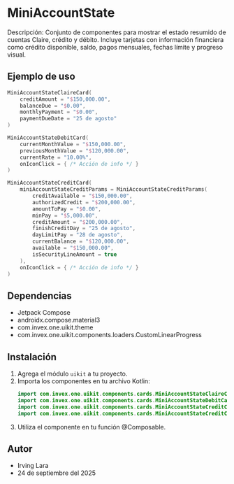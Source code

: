 # MiniAccountState

Descripción: Conjunto de componentes para mostrar el estado resumido de cuentas Claire, crédito y débito. Incluye tarjetas con información financiera como crédito disponible, saldo, pagos mensuales, fechas límite y progreso visual.

## Ejemplo de uso
```kotlin
MiniAccountStateClaireCard(
    creditAmount = "$150,000.00",
    balanceDue = "$0.00",
    monthlyPayment = "$0.00",
    paymentDueDate = "25 de agosto"
)

MiniAccountStateDebitCard(
    currentMonthValue = "$150,000.00",
    previousMonthValue = "$120,000.00",
    currentRate = "10.00%",
    onIconClick = { /* Acción de info */ }
)

MiniAccountStateCreditCard(
    miniAccountStateCreditParams = MiniAccountStateCreditParams(
        creditAvailable = "$150,000.00",
        authorizedCredit = "$200,000.00",
        amountToPay = "$0.00",
        minPay = "$5,000.00",
        creditAmount = "$200,000.00",
        finishCreditDay = "25 de agosto",
        dayLimitPay = "28 de agosto",
        currentBalance = "$120,000.00",
        available = "$150,000.00",
        isSecurityLineAmount = true
    ),
    onIconClick = { /* Acción de info */ }
)
```

## Dependencias
- Jetpack Compose
- androidx.compose.material3
- com.invex.one.uikit.theme
- com.invex.one.uikit.components.loaders.CustomLinearProgress

## Instalación
1. Agrega el módulo `uikit` a tu proyecto.
2. Importa los componentes en tu archivo Kotlin:
   ```kotlin
   import com.invex.one.uikit.components.cards.MiniAccountStateClaireCard
   import com.invex.one.uikit.components.cards.MiniAccountStateDebitCard
   import com.invex.one.uikit.components.cards.MiniAccountStateCreditCard
   import com.invex.one.uikit.components.cards.MiniAccountStateCreditCardAdditional
   ```
3. Utiliza el componente en tu función @Composable.

## Autor
- Irving Lara
- 24 de septiembre del 2025

